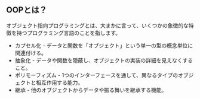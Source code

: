 ## OOPとは？

オブジェクト指向プログラミングとは、大まかに言って、いくつかの象徴的な特徴を持つプログラミング言語のことを指します。

- カプセル化 - データと関数を「オブジェクト」という単一の型の概念単位に関連付ける。
- 抽象化 - データや関数を隠蔽し、オブジェクトの実装の詳細を見えなくすること。
- ポリモーフィズム - 1つのインターフェースを通して、異なるタイプのオブジェクトと相互作用する能力。
- 継承 - 他のオブジェクトからデータや振る舞いを継承する機能。


